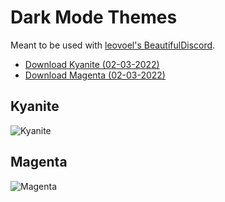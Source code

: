 # Dark Mode Themes

Meant to be used with [leovoel's BeautifulDiscord](https://github.com/leovoel/BeautifulDiscord).

- [Download Kyanite (02-03-2022)](https://github.com/Andris0/Kyanite/releases/download/v1.7/Kyanite.css)
- [Download Magenta (02-03-2022)](https://github.com/Andris0/Kyanite/releases/download/v1.7/Magenta.css)

## Kyanite
![Kyanite](https://github.com/Andris0/Kyanite/blob/master/screenshots/kyanite.png)
## Magenta
![Magenta](https://github.com/Andris0/Kyanite/blob/master/screenshots/magenta.png)

